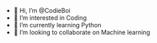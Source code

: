 - 👋 Hi, I’m @CodieBoi
- 👀 I’m interested in Coding
- 🌱 I’m currently learning Python
- 💞️ I’m looking to collaborate on Machine learning


<!---
CodieBoi/CodieBoi is a ✨ special ✨ repository because its `README.md` (this file) appears on your GitHub profile.
You can click the Preview link to take a look at your changes.
--->
